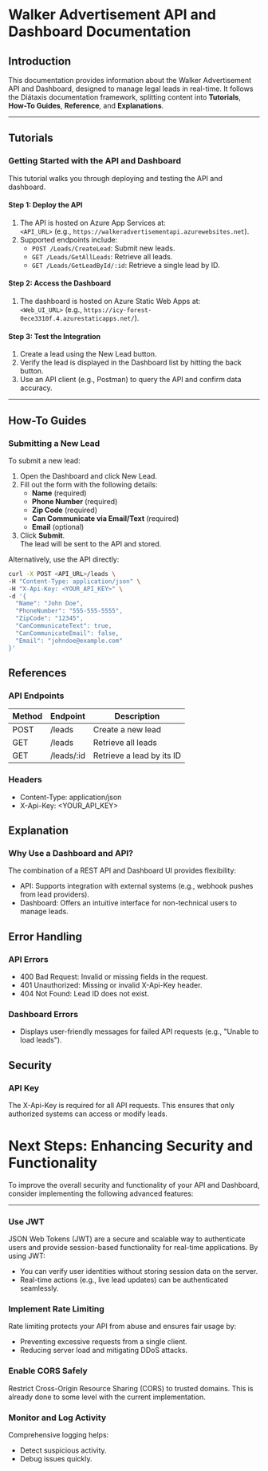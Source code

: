 # Walker Advertisement API and Dashboard Documentation

## Introduction
This documentation provides information about the Walker Advertisement API and Dashboard, designed to manage legal leads in real-time. It follows the Diátaxis documentation framework, splitting content into **Tutorials**, **How-To Guides**, **Reference**, and **Explanations**.

---

## Tutorials

### Getting Started with the API and Dashboard
This tutorial walks you through deploying and testing the API and dashboard.

#### Step 1: Deploy the API
1. The API is hosted on Azure App Services at:  
   `<API_URL>` (e.g., `https://walkeradvertisementapi.azurewebsites.net`).
2. Supported endpoints include:
   - `POST /Leads/CreateLead`: Submit new leads.
   - `GET /Leads/GetAllLeads`: Retrieve all leads.
   - `GET /Leads/GetLeadById/:id`: Retrieve a single lead by ID.

#### Step 2: Access the Dashboard
1. The dashboard is hosted on Azure Static Web Apps at:  
   `<Web_UI_URL>` (e.g., `https://icy-forest-0ece3310f.4.azurestaticapps.net/`).

#### Step 3: Test the Integration
1. Create a lead using the New Lead button.
2. Verify the lead is displayed in the Dashboard list by hitting the back button.
3. Use an API client (e.g., Postman) to query the API and confirm data accuracy.

---

## How-To Guides

### Submitting a New Lead
To submit a new lead:
1. Open the Dashboard and click New Lead.
2. Fill out the form with the following details:
   - **Name** (required)
   - **Phone Number** (required)
   - **Zip Code** (required)
   - **Can Communicate via Email/Text** (required)
   - **Email** (optional)
3. Click **Submit**.  
   The lead will be sent to the API and stored.

Alternatively, use the API directly:

```bash
curl -X POST <API_URL>/leads \
-H "Content-Type: application/json" \
-H "X-Api-Key: <YOUR_API_KEY>" \
-d '{
  "Name": "John Doe",
  "PhoneNumber": "555-555-5555",
  "ZipCode": "12345",
  "CanCommunicateText": true,
  "CanCommunicateEmail": false,
  "Email": "johndoe@example.com"
}'
```
## References

### API Endpoints

| Method |	Endpoint | Description
| -------- | ------- | ------- |
| POST	| /leads |	Create a new lead |
| GET |	/leads |	Retrieve all leads |
| GET	| /leads/:id |	Retrieve a lead by its ID |

### Headers
- Content-Type: application/json
- X-Api-Key: <YOUR_API_KEY>


## Explanation

### Why Use a Dashboard and API?
The combination of a REST API and Dashboard UI provides flexibility:

- API: Supports integration with external systems (e.g., webhook pushes from lead providers).
- Dashboard: Offers an intuitive interface for non-technical users to manage leads.

## Error Handling
### API Errors
- 400 Bad Request: Invalid or missing fields in the request.
- 401 Unauthorized: Missing or invalid X-Api-Key header.
- 404 Not Found: Lead ID does not exist.

### Dashboard Errors
- Displays user-friendly messages for failed API requests (e.g., "Unable to load leads").

## Security
### API Key

The X-Api-Key is required for all API requests. This ensures that only authorized systems can access or modify leads.

# Next Steps: Enhancing Security and Functionality

To improve the overall security and functionality of your API and Dashboard, consider implementing the following advanced features:

---

### Use JWT
JSON Web Tokens (JWT) are a secure and scalable way to authenticate users and provide session-based functionality for real-time applications. By using JWT:
- You can verify user identities without storing session data on the server.
- Real-time actions (e.g., live lead updates) can be authenticated seamlessly.

### Implement Rate Limiting

Rate limiting protects your API from abuse and ensures fair usage by:

- Preventing excessive requests from a single client.
- Reducing server load and mitigating DDoS attacks.

### Enable CORS Safely

Restrict Cross-Origin Resource Sharing (CORS) to trusted domains. This is already done to some level with the current implementation.

### Monitor and Log Activity
Comprehensive logging helps:

- Detect suspicious activity.
- Debug issues quickly.
